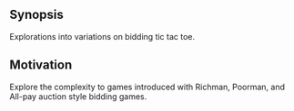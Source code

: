 ## Synopsis

Explorations into variations on bidding tic tac toe.

## Motivation

Explore the complexity to games introduced with Richman, Poorman, and All-pay auction style bidding games.

